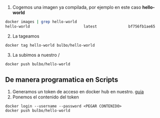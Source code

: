 1. Cogemos una imagen ya compilada, por ejemplo en este caso **hello-world**
```bash
docker images | grep hello-world
hello-world                        latest              bf756fb1ae65        3 months ago        13.3kB
```
2. La tageamos
```bash
docker tag hello-world bulbo/hello-world
```

3. La subimos a nuestro <USUARIO>/<IMAGEN>
```bash
docker push bulbo/hello-world
```

## De manera programatica en Scripts
1. Generamos un token de acceso en docker hub en nuestro. [guia](https://docs.docker.com/docker-hub/access-tokens/)
2. Ponemos el contenido del token
```
docker login --username --password <PEGAR CONTENIDO>
docker push bulbo/hello-world
```

